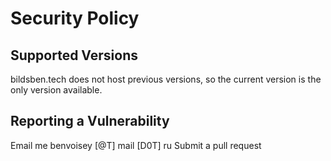 # Security Policy

## Supported Versions
bildsben.tech does not host previous versions, so the current version is the only version available.

## Reporting a Vulnerability

Email me benvoisey [@T] mail [D0T] ru
Submit a pull request
